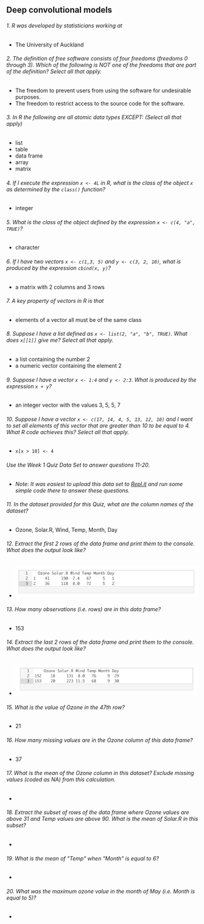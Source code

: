 ## Deep convolutional models

###### 1. R was developed by statisticians working at
- The University of Auckland

###### 2. The definition of free software consists of four freedoms (freedoms 0 through 3). Which of the following is NOT one of the freedoms that are part of the definition? Select all that apply.
- The freedom to prevent users from using the software for undesirable purposes.
- The freedom to restrict access to the source code for the software.

###### 3. In R the following are all atomic data types EXCEPT: (Select all that apply)
- list
- table
- data frame
- array
- matrix

###### 4. If I execute the expression `x <- 4L` in R, what is the class of the object `x` as determined by the `class()` function?
- integer

###### 5. What is the class of the object defined by the expression `x <- c(4, "a", TRUE)`?
- character

###### 6. If I have two vectors `x <- c(1,3, 5)` and `y <- c(3, 2, 10)`, what is produced by the expression `cbind(x, y)`?
- a matrix with 2 columns and 3 rows

###### 7. A key property of vectors in R is that
- elements of a vector all must be of the same class

###### 8. Suppose I have a list defined as `x <- list(2, "a", "b", TRUE)`. What does `x[[1]]` give me? Select all that apply.
- a list containing the number 2
- a numeric vector containing the element 2

###### 9. Suppose I have a vector `x <- 1:4` and `y <- 2:3`. What is produced by the expression `x + y`?
- an integer vector with the values 3, 5, 5, 7

###### 10. Suppose I have a vector `x <- c(17, 14, 4, 5, 13, 12, 10)` and I want to set all elements of this vector that are greater than 10 to be equal to 4. What R code achieves this? Select all that apply.
- `x[x > 10] <- 4`

###### Use the Week 1 Quiz Data Set to answer questions 11-20.
- *Note: It was easiest to upload this data set to [Repl.it](https://repl.it/) and run some simple code there to answer these questions.*

###### 11. In the dataset provided for this Quiz, what are the column names of the dataset?
- Ozone, Solar.R, Wind, Temp, Month, Day

###### 12. Extract the first 2 rows of the data frame and print them to the console. What does the output look like?
- ![Image of First Two Rows](/data/first_rows.png)

###### 13. How many observations (i.e. rows) are in this data frame?
- 153

###### 14. Extract the last 2 rows of the data frame and print them to the console. What does the output look like?
- ![Image of Last Two Rows](/data/last_rows.png)

###### 15. What is the value of Ozone in the 47th row?
- 21

###### 16. How many missing values are in the Ozone column of this data frame?
- 37

###### 17. What is the mean of the Ozone column in this dataset? Exclude missing values (coded as NA) from this calculation.
-

###### 18. Extract the subset of rows of the data frame where Ozone values are above 31 and Temp values are above 90. What is the mean of Solar.R in this subset?
-

###### 19. What is the mean of "Temp" when "Month" is equal to 6?
-

###### 20. What was the maximum ozone value in the month of May (i.e. Month is equal to 5)?
-
